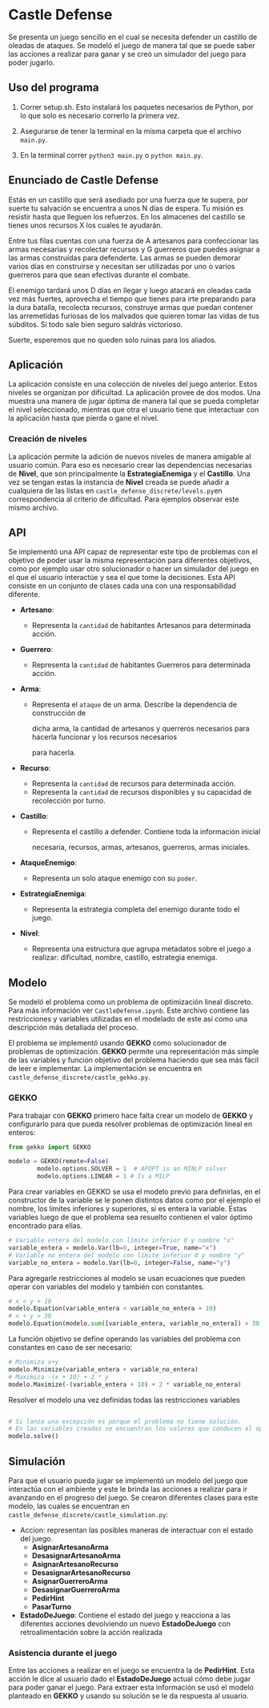 # Castle Defense

Se presenta un juego sencillo en el cual se necesita defender un castillo de oleadas de ataques. Se modeló el juego de manera tal que se puede saber las acciones a realizar para ganar y se creó un simulador del juego para poder jugarlo.

## Uso del programa

1. Correr setup.sh. Esto instalará los paquetes necesarios de Python, por lo que solo es necesario correrlo la primera vez.

2. Asegurarse de tener la terminal en la misma carpeta que el archivo `main.py`.

3. En la terminal correr `python3 main.py` o `python main.py`.


## Enunciado de Castle Defense

Estás en un castillo que será asediado por una fuerza que te supera, por suerte tu salvación se encuentra a unos N días de espera. Tu misión es resistir hasta que lleguen los refuerzos. En los almacenes del castillo se tienes unos recursos X los cuales te ayudarán. 

Entre tus filas cuentas con una fuerza de A artesanos para confeccionar las armas necesarias y recolectar recursos y G guerreros que puedes asignar a las armas construídas para defenderte. Las armas se pueden demorar varios días en construirse y necesitan ser utilizadas por uno o varios guerreros para que sean efectivas durante el combate.

El enemigo tardará unos D días en llegar y luego atacará en oleadas cada vez más fuertes, aprovecha el tiempo que tienes para irte preparando para la dura batalla, recolecta recursos, construye armas que puedan contener las arremetidas furiosas de los malvados que quieren tomar las vidas de tus súbditos. Si todo sale bien seguro saldrás victorioso.

Suerte, esperemos que no queden solo ruinas para los aliados.

## Aplicación

La aplicación consiste en una colección de niveles del juego anterior. Estos niveles se organizan por dificultad. La aplicación provee de dos modos. Una muestra una manera de jugar óptima de manera tal que se pueda completar el nivel seleccionado, mientras que otra el usuario tiene que interactuar con la aplicación hasta que pierda o gane el nivel. 

### Creación de niveles

La aplicación permite la adición de nuevos niveles de manera amigable al usuario común. Para eso es necesario crear las dependencias necesarias de **Nivel**, que son principalmente la **EstrategiaEnemiga** y el **Castillo**. Una vez se tengan estas la instancia de **Nivel** creada se puede añadir a cualquiera de las listas en `castle_defense_discrete/levels.py`en correspondencia al criterio de dificultad. Para ejemplos observar este mismo archivo.

## API

Se implementó una API capaz de representar este tipo de problemas con el objetivo de poder usar la misma representación para diferentes objetivos, como por ejemplo usar otro solucionador o hacer un simulador del juego en el que el usuario interactúe y sea el que tome la decisiones. Esta API consiste en un conjunto de clases cada una con una responsabilidad diferente.

- **Artesano**: 

  - Representa la `cantidad` de habitantes Artesanos para determinada acción.

- **Guerrero**: 

  - Representa la `cantidad` de habitantes Guerreros para determinada acción.

- **Arma**:

  - Representa el `ataque` de un arma. Describe la dependencia de construcción de 

      dicha arma, la cantidad de artesanos y querreros necesarios para hacerla funcionar y los recursos necesarios

      para hacerla.

- **Recurso**:

  - Representa la `cantidad` de recursos para determinada acción.
  - Representa la `cantidad` de recursos disponibles y su capacidad de recolección por turno.

- **Castillo**:

  - Representa el castillo a defender. Contiene toda la información inicial

      necesaria, recursos, armas, artesanos, guerreros, armas iniciales.

- **AtaqueEnemigo**:

  - Representa un solo ataque enemigo con su `poder`.

- **EstrategiaEnemiga**:

  - Representa la estrategia completa del enemigo durante todo el juego.

- **Nivel**:

  - Representa una estructura que agrupa metadatos sobre el juego a realizar: dificultad, nombre, castillo, estrategia enemiga.

## Modelo

Se modeló el problema como un problema de optimización lineal discreto. Para más información ver `CastleDefense.ipynb`. Este archivo contiene las restricciones y variables utilizadas en el modelado de este así como una descripción más detallada del proceso.

El problema se implementó usando **GEKKO** como solucionador de problemas de optimización. **GEKKO** permite una representación más simple de las variables y función objetivo del problema haciendo que sea más fácil de leer e implementar. La implementación se encuentra en `castle_defense_discrete/castle_gekko.py`.

### GEKKO

Para trabajar con **GEKKO** primero hace falta crear un modelo de **GEKKO** y configurarlo para que pueda resolver problemas de optimización lineal en enteros:

```python
from gekko import GEKKO

modelo = GEKKO(remote=False)
        modelo.options.SOLVER = 1  # APOPT is an MINLP solver
        modelo.options.LINEAR = 1 # Is a MILP
```

Para crear variables en GEKKO se usa el modelo previo para definirlas, en el constructor de la variable se le ponen distintos datos como por el ejemplo el nombre, los límites inferiores y superiores, si es entera la variable. Estas variables luego de que el problema sea resuelto contienen el valor óptimo encontrado para ellas.

```python
# Variable entera del modelo con límite inferior 0 y nombre "x"
variable_entera = modelo.Var(lb=0, integer=True, name="x")
# Variable no entera del modelo con límite inferior 0 y nombre "y"
variable_no_entera = modelo.Var(lb=0, integer=False, name="y")
```

Para agregarle restricciones al modelo se usan ecuaciones que pueden operar con variables del modelo y también con constantes.

```python
# x < y + 10
modelo.Equation(variable_entera < variable_no_entera + 10)
# x + y > 30
modelo.Equation(modelo.sum([variable_entera, variable_no_entera]) > 30)
```

La función objetivo se define operando las variables del problema con constantes en caso de ser necesario:

```python
# Minimiza x+y
modelo.Minimize(variable_entera + variable_no_entera)
# Maximiza -(x + 10) + 2 * y
modelo.Maximize(-(variable_entera + 10) + 2 * variable_no_entera)
```

Resolver el modelo una vez definidas todas las restricciones variables

```python

# Si lanza una excepción es porque el problema no tiene solución. 
# En las variables creadas se encuentran los valores que conducen al óptimo
modelo.solve()

```

## Simulación

Para que el usuario pueda jugar se implementó un modelo del juego que interactúa con el ambiente y este le brinda las acciones a realizar para ir avanzando en el progreso del juego. Se crearon diferentes clases para este modelo, las cuales se encuentran en `castle_defense_discrete/castle_simulation.py`:

- Accion: representan las posibles maneras de interactuar con el estado del juego.
  - **AsignarArtesanoArma**
  - **DesasignarArtesanoArma**
  - **AsignarArtesanoRecurso**
  - **DesasignarArtesanoRecurso**
  - **AsignarGuerreroArma**
  - **DesasignarGuerreroArma**
  - **PedirHint**
  - **PasarTurno**
- **EstadoDeJuego**: Contiene el estado del juego y reacciona a las diferentes acciones devolviendo un nuevo **EstadoDeJuego** con retroalimentación sobre la acción realizada

### Asistencia durante el juego

Entre las acciones a realizar en el juego se encuentra la de **PedirHint**. Esta acción le dice al usuario dado el **EstadoDeJuego** actual cómo debe jugar para poder ganar el juego. Para extraer esta información se usó el modelo planteado en **GEKKO** y usando su solución se le da respuesta al usuario.